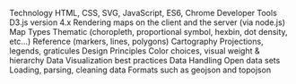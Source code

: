 Technology
HTML, CSS, SVG, JavaScript, ES6, Chrome Developer Tools
D3.js version 4.x
Rendering maps on the client and the server (via node.js)
Map Types
Thematic (choropleth, proportional symbol, hexbin, dot density, etc…)
Reference (markers, lines, polygons)
Cartography
Projections, legends, graticules
Design Principles
Color choices, visual weight & hierarchy
Data Visualization best practices
Data Handling
Open data sets
Loading, parsing, cleaning data
Formats such as geojson and topojson
